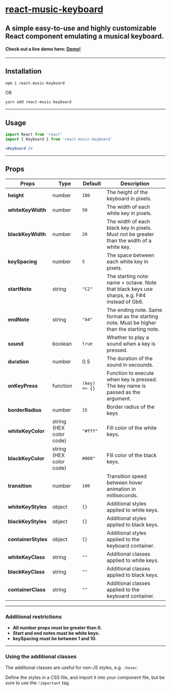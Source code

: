 # [**react-music-keyboard**](https://www.npmjs.com/package/react-music-keyboard)

## A simple easy-to-use and highly customizable React component emulating a musical keyboard.

#### Check out a live demo here: [Demo!](https://www.ryanzhu.com/react-music-keyboard/)

---

## **Installation**

```powershell
npm i react-music-keyboard
```

OR

```powershell
yarn add react-music-keyboard
```

---

## **Usage**

```jsx
import React from 'react'
import { Keyboard } from 'react-music-keyboard'
```

```jsx
<Keyboard />
```

---

## **Props**

| **Props**           | **Type**                | **Default**   | **Description**                                                                             |
| ------------------- | ----------------------- | ------------- | ------------------------------------------------------------------------------------------- |
| **height**          | number                  | `180 `        | The height of the keyboard in pixels.                                                       |
| **whiteKeyWidth**   | number                  | `50 `         | The width of each white key in pixels.                                                      |
| **blackKeyWidth**   | number                  | `20 `         | The width of each black key in pixels. Must not be greater than the width of a white key.   |
| **keySpacing**      | number                  | `5`           | The space between each white key in pixels.                                                 |
| **startNote**       | string                  | `"C2"`        | The starting note: name + octave. Note that black keys use sharps, e.g. F#4 instead of Gb6. |
| **endNote**         | string                  | `"A4" `       | The ending note. Same format as the starting note. Must be higher than the starting note.   |
| **sound**           | boolean                 | `true`        | Whether to play a sound when a key is pressed.                                              |
| **duration**        | number                  | 0.5           | The duration of the sound in secounds.                                                      |
| **onKeyPress**      | function                | `(key) => {}` | Function to execute when key is pressed. The key name is passed as the argument.            |
| **borderRadius**    | number                  | `15`          | Border radius of the keys                                                                   |
| **whiteKeyColor**   | string (HEX color code) | `"#fff" `     | Fill color of the white keys.                                                               |
| **blackKeyColor**   | string (HEX color code) | `#000"`       | Fill color of the black keys.                                                               |
| **transition**      | number                  | `100`         | Transition speed between hover animation in milliseconds.                                   |
| **whiteKeyStyles**  | object                  | `{}`          | Additional styles applied to white keys.                                                    |
| **blackKeyStyles**  | object                  | `{}`          | Additional styles applied to black keys.                                                    |
| **containerStyles** | object                  | `{}`          | Additional styles applied to the keyboard container.                                        |
| **whiteKeyClass**   | string                  | `""`          | Additional classes applied to white keys.                                                   |
| **blackKeyClass**   | string                  | `""`          | Additional classes applied to black keys.                                                   |
| **containerClass**  | string                  | `""`          | Additional classes applied to the keyboard container.                                       |

---

### Additional restrictions

- **All number props must be greater than 0.**
- **Start and end notes must be white keys.**
- **keySpacing must be between 1 and 10.**

---

### Using the additional classes

The additional classes are useful for non-JS styles, e.g. `:hover`.

Define the styles in a CSS file, and import it into your component file, but be sure to use the `!important` tag.
